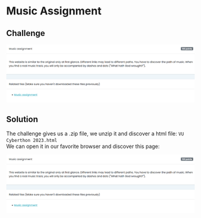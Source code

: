 # Music Assignment

## Challenge

![alt text](https://github.com/Sm0rtBuff3rB0yZ/writeups/blob/main/vu-cyberthon-2023/images/music-asignment.png?raw=true)

## Solution

The challenge gives us a .zip file, we unzip it and discover a html file: `VU Cyberthon 2023.html` <br>
We can open it in our favorite browser and discover this page:

![alt text](https://github.com/Sm0rtBuff3rB0yZ/writeups/blob/main/vu-cyberthon-2023/images/music-asignment.png?raw=true)
